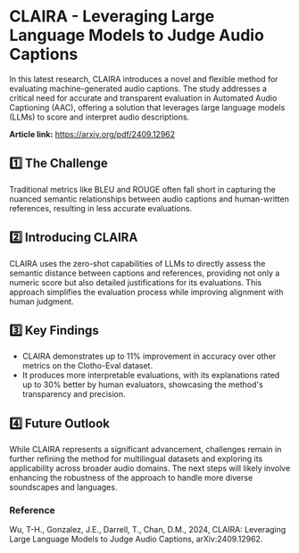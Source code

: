 # CLAIRA - Leveraging Large Language Models to Judge Audio Captions

In this latest research, CLAIRA introduces a novel and flexible method for evaluating machine-generated audio captions. The study addresses a critical need for accurate and transparent evaluation in Automated Audio Captioning (AAC), offering a solution that leverages large language models (LLMs) to score and interpret audio descriptions. 

**Article link:** https://arxiv.org/pdf/2409.12962

## 1️⃣ The Challenge
Traditional metrics like BLEU and ROUGE often fall short in capturing the nuanced semantic relationships between audio captions and human-written references, resulting in less accurate evaluations.

## 2️⃣ Introducing CLAIRA
CLAIRA uses the zero-shot capabilities of LLMs to directly assess the semantic distance between captions and references, providing not only a numeric score but also detailed justifications for its evaluations. This approach simplifies the evaluation process while improving alignment with human judgment.

## 3️⃣ Key Findings
- CLAIRA demonstrates up to 11% improvement in accuracy over other metrics on the Clotho-Eval dataset.
- It produces more interpretable evaluations, with its explanations rated up to 30% better by human evaluators, showcasing the method's transparency and precision.

## 4️⃣ Future Outlook
While CLAIRA represents a significant advancement, challenges remain in further refining the method for multilingual datasets and exploring its applicability across broader audio domains. The next steps will likely involve enhancing the robustness of the approach to handle more diverse soundscapes and languages.

### Reference
Wu, T-H., Gonzalez, J.E., Darrell, T., Chan, D.M., 2024, CLAIRA: Leveraging Large Language Models to Judge Audio Captions, arXiv:2409.12962. 

